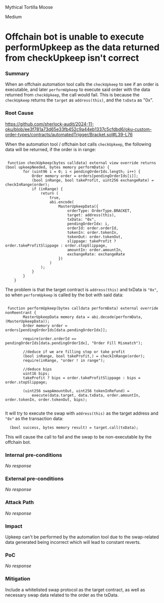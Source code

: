 Mythical Tortilla Moose

Medium

# Offchain bot is unable to execute performUpkeep as the data returned from checkUpkeep isn't correct

### Summary

When an offchain automation tool calls the `checkUpkeep` to see if an order is executable, and later `performUpkeep` to execute said order with the data returned from `checkUpkeep`, the call would fail. 
This is because the `checkUpkeep` returns the `target` as `address(this)`, and the `txData` as "0x".

### Root Cause

https://github.com/sherlock-audit/2024-11-oku/blob/ee3f781a73d65e33fb452c9a44eb1337c5cfdbd6/oku-custom-order-types/contracts/automatedTrigger/Bracket.sol#L39-L76

When the automation tool / offchain bot calls `checkUpkeep`, the following data will be returned, if the order is in range: 

```solidity

 function checkUpkeep(bytes calldata) external view override returns (bool upkeepNeeded, bytes memory performData) {
        for (uint96 i = 0; i < pendingOrderIds.length; i++) {
            Order memory order = orders[pendingOrderIds[i]];
            (bool inRange, bool takeProfit, uint256 exchangeRate) = checkInRange(order);
            if (inRange) {
                return (
                    true,
                    abi.encode(
                        MasterUpkeepData({
                            orderType: OrderType.BRACKET,
                            target: address(this),
                            txData: "0x",
                            pendingOrderIdx: i,
                            orderId: order.orderId,
                            tokenIn: order.tokenIn,
                            tokenOut: order.tokenOut,
                            slippage: takeProfit ? order.takeProfitSlippage : order.stopSlippage,
                            amountIn: order.amountIn,
                            exchangeRate: exchangeRate
                        })
                    )
                );
            }
        }
    }

```

The problem is that the target contract is `address(this)` and txData is `"0x"`, so when `performUpkeep` is called by the bot with said data: 

```solidity

 function performUpkeep(bytes calldata performData) external override nonReentrant {
        MasterUpkeepData memory data = abi.decode(performData, (MasterUpkeepData));
        Order memory order = orders[pendingOrderIds[data.pendingOrderIdx]];

        require(order.orderId == pendingOrderIds[data.pendingOrderIdx], "Order Fill Mismatch");

        //deduce if we are filling stop or take profit
        (bool inRange, bool takeProfit,) = checkInRange(order);
        require(inRange, "order ! in range");

        //deduce bips
        uint16 bips;
        takeProfit ? bips = order.takeProfitSlippage : bips = order.stopSlippage;

        (uint256 swapAmountOut, uint256 tokenInRefund) =
            execute(data.target, data.txData, order.amountIn, order.tokenIn, order.tokenOut, bips);


```

It will try to execute the swap with `address(this)` as the target address and `"0x"` as the transaction data: 

```solidity
  (bool success, bytes memory result) = target.call(txData);
```

This will cause the call to fail and the swap to be non-executable by the offchain bot.

### Internal pre-conditions

_No response_

### External pre-conditions

_No response_

### Attack Path

_No response_

### Impact

Upkeep can't be performed by the automation tool due to the swap-related data generated being incorrect which will lead to constant reverts.

### PoC

_No response_

### Mitigation

Include a whitelisted swap protocol as the target contract, as well as necessary swap data related to the order as the txData.